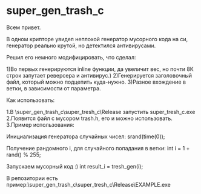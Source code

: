 ﻿# super_gen_trash_c

Всем привет.

В одном крипторе увидел неплохой генератор мусорного кода на си, генератор реально крутой, но детектился антивирусами.

Решил его немного модифицировать, что сделал:

1)Во первых генерируются inline функции, да увеличит вес, но почти 8К строк запутает реверсера и антивирус.)
2)Генерируется заголовочный файл, который можно подцепить куда-нужно.
3)Разное вхождение в ветки, в зависимости от параметра.

Как использовать:

1.В \super_gen_trash_c\super_tresh_c\Release запустить super_tresh_c.exe
2.Появится файл с мусором trash.h, его и можно использовать.
3.Пример использования:

Инициализация генератора случайных чисел:
srand(time(0));

Получение рандомного i, для случайного попадания в ветки:
int i = 1 + rand() % 255;

Запускаем мусорный код :)
int result_i = tresh_gen(i);

В репозитории есть пример:\super_gen_trash_c\super_tresh_c\Release\EXAMPLE.exe

